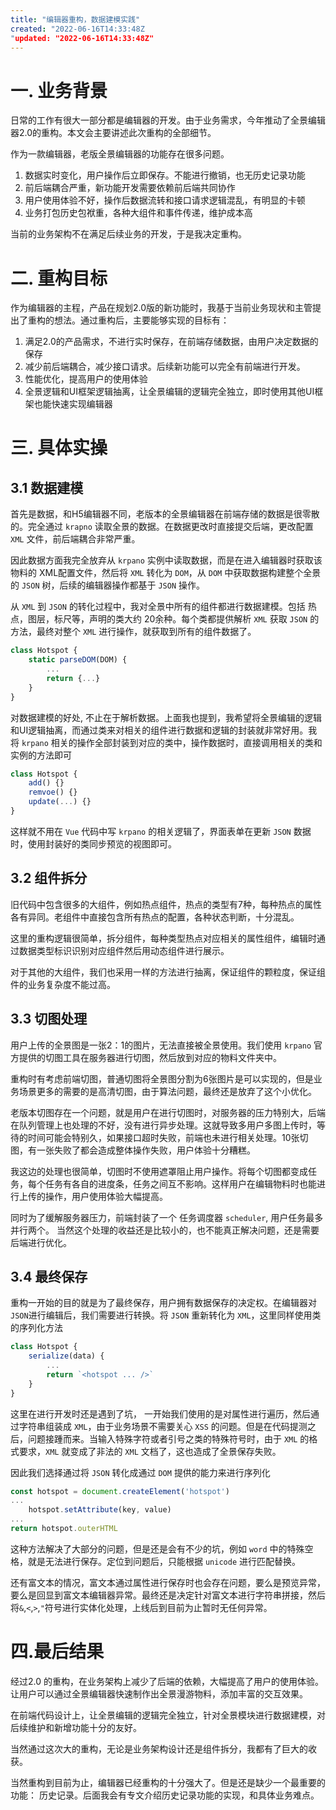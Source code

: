 ```yaml
---
title: "编辑器重构，数据建模实践"
created: "2022-06-16T14:33:48Z
"updated: "2022-06-16T14:33:48Z"
---
```

# 一. 业务背景
日常的工作有很大一部分都是编辑器的开发。由于业务需求，今年推动了全景编辑器2.0的重构。本文会主要讲述此次重构的全部细节。

作为一款编辑器，老版全景编辑器的功能存在很多问题。
1. 数据实时变化，用户操作后立即保存。不能进行撤销，也无历史记录功能
2. 前后端耦合严重，新功能开发需要依赖前后端共同协作
3. 用户使用体验不好，操作后数据流转和接口请求逻辑混乱，有明显的卡顿
4. 业务打包历史包袱重，各种大组件和事件传递，维护成本高

当前的业务架构不在满足后续业务的开发，于是我决定重构。

# 二. 重构目标
作为编辑器的主程，产品在规划2.0版的新功能时，我基于当前业务现状和主管提出了重构的想法。通过重构后，主要能够实现的目标有：
1. 满足2.0的产品需求，不进行实时保存，在前端存储数据，由用户决定数据的保存
2. 减少前后端耦合，减少接口请求。后续新功能可以完全有前端进行开发。
3. 性能优化，提高用户的使用体验
4. 全景逻辑和UI框架逻辑抽离，让全景编辑的逻辑完全独立，即时使用其他UI框架也能快速实现编辑器

# 三. 具体实操
## 3.1 数据建模
首先是数据，和H5编辑器不同，老版本的全景编辑器在前端存储的数据是很零散的。完全通过 `krapno` 读取全景的数据。在数据更改时直接提交后端，更改配置 `XML` 文件，前后端耦合非常严重。

因此数据方面我完全放弃从 `krpano` 实例中读取数据，而是在进入编辑器时获取该物料的 XML配置文件，然后将 `XML` 转化为 `DOM`，从 `DOM` 中获取数据构建整个全景的 `JSON` 树，后续的编辑器操作都基于 `JSON` 操作。

从 `XML` 到 `JSON` 的转化过程中，我对全景中所有的组件都进行数据建模。包括 热点，图层，标尺等，声明的类大约 20余种。每个类都提供解析 `XML` 获取 `JSON` 的方法，最终对整个 `XML` 进行操作，就获取到所有的组件数据了。

```js
class Hotspot {
	static parseDOM(DOM) {
		...
		return {...}
	}
}

```

对数据建模的好处,  不止在于解析数据。上面我也提到，我希望将全景编辑的逻辑和UI逻辑抽离，而通过类来对相关的组件进行数据和逻辑的封装就非常好用。我将 `krpano` 相关的操作全部封装到对应的类中，操作数据时，直接调用相关的类和实例的方法即可
```js
class Hotspot {
	add() {}
	remvoe() {}
	update(...) {}
}
```
这样就不用在 `Vue` 代码中写 `krpano` 的相关逻辑了，界面表单在更新 `JSON` 数据时，使用封装好的类同步预览的视图即可。

## 3.2 组件拆分
旧代码中包含很多的大组件，例如热点组件，热点的类型有7种，每种热点的属性各有异同。老组件中直接包含所有热点的配置，各种状态判断，十分混乱。

这里的重构逻辑很简单，拆分组件，每种类型热点对应相关的属性组件，编辑时通过数据类型标识识别对应组件然后用动态组件进行展示。

对于其他的大组件，我们也采用一样的方法进行抽离，保证组件的颗粒度，保证组件的业务复杂度不能过高。

## 3.3 切图处理
用户上传的全景图是一张2：1的图片，无法直接被全景使用。我们使用 `krpano` 官方提供的切图工具在服务器进行切图，然后放到对应的物料文件夹中。

重构时有考虑前端切图，普通切图将全景图分割为6张图片是可以实现的，但是业务场景更多的需要的是高清切图，由于算法问题，最终还是放弃了这个小优化。

老版本切图存在一个问题，就是用户在进行切图时，对服务器的压力特别大，后端在队列管理上也处理的不好，没有进行异步处理。这就导致多用户多图上传时，等待的时间可能会特别久，如果接口超时失败，前端也未进行相关处理。10张切图，有一张失败了都会造成整体操作失败，用户体验十分糟糕。

我这边的处理也很简单，切图时不使用遮罩阻止用户操作。将每个切图都变成任务，每个任务有各自的进度条，任务之间互不影响。这样用户在编辑物料时也能进行上传的操作，用户使用体验大幅提高。

同时为了缓解服务器压力，前端封装了一个 任务调度器 `scheduler`, 用户任务最多并行两个。 当然这个处理的收益还是比较小的，也不能真正解决问题，还是需要后端进行优化。

## 3.4 最终保存
重构一开始的目的就是为了最终保存，用户拥有数据保存的决定权。在编辑器对 `JSON`进行编辑后，我们需要进行转换。将 `JSON` 重新转化为 `XML`，这里同样使用类的序列化方法
```js
class Hotspot {
	serialize(data) {
		...
		return `<hotspot ... />`
	}
}

```

这里在进行开发时还是遇到了坑， 一开始我们使用的是对属性进行遍历，然后通过字符串组装成 `XML`，由于业务场景不需要关心 `XSS` 的问题。但是在代码提测之后，问题接踵而来。当输入特殊字符或者引号之类的特殊符号时，由于 `XML` 的格式要求，`XML` 就变成了非法的 `XML` 文档了，这也造成了全景保存失败。

因此我们选择通过将 `JSON` 转化成通过 `DOM` 提供的能力来进行序列化
```js
const hotspot = document.createElement('hotspot') 
...
	hotspot.setAttribute(key, value)
...
return hotspot.outerHTML

```
这种方法解决了大部分的问题，但是还是会有不少的坑，例如 `word` 中的特殊空格，就是无法进行保存。定位到问题后，只能根据 `unicode` 进行匹配替换。

还有富文本的情况，富文本通过属性进行保存时也会存在问题，要么是预览异常，要么是回显到富文本编辑器异常。最终还是决定针对富文本进行字符串拼接，然后将`&`,`<`,`>`,`"`符号进行实体化处理，上线后到目前为止暂时无任何异常。

# 四.最后结果
经过2.0 的重构，在业务架构上减少了后端的依赖，大幅提高了用户的使用体验。 让用户可以通过全景编辑器快速制作出全景漫游物料，添加丰富的交互效果。

在前端代码设计上，让全景编辑的逻辑完全独立，针对全景模块进行数据建模，对后续维护和新增功能十分的友好。

当然通过这次大的重构，无论是业务架构设计还是组件拆分，我都有了巨大的收获。

当然重构到目前为止，编辑器已经重构的十分强大了。但是还是缺少一个最重要的功能： 历史记录。后面我会有专文介绍历史记录功能的实现，和具体业务难点。
